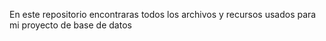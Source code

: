 En este repositorio encontraras todos los archivos y recursos usados para mi proyecto de base de datos
